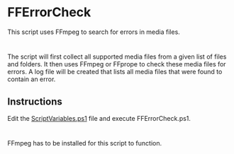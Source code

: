 # FFErrorCheck
This script uses FFmpeg to search for errors in media files.
#
The script will first collect all supported media files from a given list of files and folders. It then uses FFmpeg or FFprope to check these media files for errors. 
A log file will be created that lists all media files that were found to contain an error.
## Instructions
Edit the [ScriptVariables.ps1](FFErrorCheck/ScriptVariables.ps1) file and execute FFErrorCheck.ps1.
#
FFmpeg has to be installed for this script to function.
